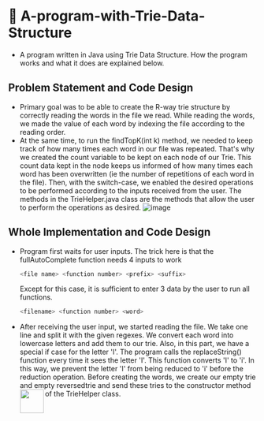 # 📃 A-program-with-Trie-Data-Structure
  - A program written in Java using Trie Data Structure. How the program works and what it does are explained below.

## Problem Statement and Code Design
- Primary goal was to be able to create the R-way trie structure by correctly reading the words in the file we read. While reading the words, we made the value of each word by indexing the file according to the reading order. 
- At the same time, to run the findTopK(int k) method, we needed to keep track of how many times each word in our file was repeated. That's why we created the count variable to be kept on each node of our Trie. This count data kept in the node keeps us informed of how many times each word has been overwritten (ie the number of repetitions of each word in the file). Then, with the switch-case, we enabled the desired operations to be performed according to the inputs received from the user. The methods in the TrieHelper.java class are the methods that allow the user to perform the operations as desired.
![image](https://user-images.githubusercontent.com/75734949/161154919-37d48f5c-19eb-42ed-8c77-d1c861f3a94a.png)

## Whole Implementation and Code Design
- Program first waits for user inputs. The trick here is that the fullAutoComplete function needs 4 inputs to work 
  ```bash
  <file name> <function number> <prefix> <suffix>
  ```
  Except for this case, it is sufficient to enter 3 data by the user to run all functions. 
  ```bash
  <filename> <function number> <word>
  ```
- After receiving the user input, we started reading the file. We take one line and split it with the given regexes. We convert each word into lowercase letters and add them to our trie. Also, in this part, we have a special if case for the letter 'I'. The program calls the replaceString() function every time it sees the letter 'I'. This function converts 'I' to 'i'. In this way, we prevent the letter 'I' from being reduced to 'i' before the reduction operation. Before creating the words, we create our empty trie and empty reversedtrie and send these tries to the constructor method of the TrieHelper class.
<a href="url"><img src="https://user-images.githubusercontent.com/75734949/161155686-74ae79da-fda9-4228-9b7c-0872c849148d.png" align="left" height="48" width="48" ></a>
